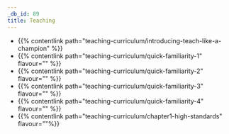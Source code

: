 ```yaml
---
_db_id: 89
title: Teaching
---
```


- {{% contentlink path="teaching-curriculum/introducing-teach-like-a-champion" %}}
- {{% contentlink path="teaching-curriculum/quick-familiarity-1" flavour="" %}}
- {{% contentlink path="teaching-curriculum/quick-familiarity-2" flavour="" %}}
- {{% contentlink path="teaching-curriculum/quick-familiarity-3" flavour="" %}}
- {{% contentlink path="teaching-curriculum/quick-familiarity-4" flavour="" %}}
- {{% contentlink path="teaching-curriculum/chapter1-high-standards" flavour=""%}}
